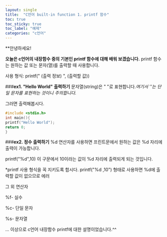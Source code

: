 ```yaml
---
layout: single
title:  "C언어 built-in function 1. printf 함수"
toc: true
toc_sticky: true
toc_label: "예제"
categories: "c언어"
---
```


**안녕하세요!

**오늘은 c언어의 내장함수 중의 기본인 printf 함수에 대해 배워 보겠습니다.**
printf 함수는 원하는 값 또는 문자(열)를 출력할 때 사용합니다.

사용 형식: printf(" (출력 정보) ", (출력할 값))

###**ex1. "Hello World" 출력하기**
문자열(string)은 " "로 표현합니다.*여기서 ''는 단일 문자를 표현하는 것이니 주의합니다.*

그러면 출력해봅시다.
~~~c
#include <stdio.h>
int main(){
printf("Hello World");
return 0;
}
~~~
###**ex2. 정수 출력하기**
%d 연산자를 사용하면 프린트문에서 원하는 값은 %d 자리에 출력이 가능합니다.

printf("%d",10) 이 구문에서 10이라는 값이 %d 자리에 출력되게 되는 것입니다.

*printf 사용 형식을 꼭 지키도록 합시다. printf("%d ,10") 형태로 사용하면 %d에 출력할 값이 없으므로 에러

그 외 연산자

%f- 실수

%c- 단일 문자

%s- 문자열

...
이상으로 c언어 내장함수 printf에 대한 설명이었습니다.^^
